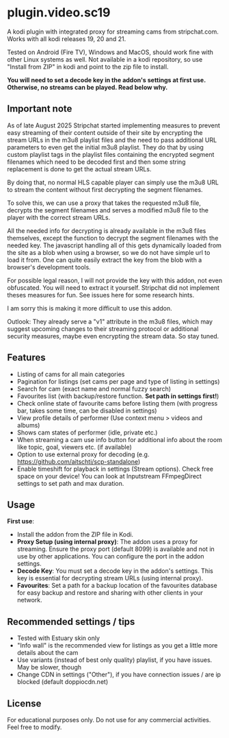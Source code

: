 # plugin.video.sc19

A kodi plugin with integrated proxy for streaming cams from stripchat.com. Works with all kodi releases 19, 20 and 21.

Tested on Android (Fire TV), Windows and MacOS, should work fine with other Linux systems as well. Not available in a kodi repository, so use "Install from ZIP" in kodi and point to the zip file to install.

**You will need to set a decode key in the addon's settings at first use. Otherwise, no streams can be played. Read below why.**

## Important note

As of late August 2025 Stripchat started implementing measures to prevent easy streaming of their content outside of their site by encrypting the stream URLs in the m3u8 playlist files and the need to pass additional URL parameters to even get the initial m3u8 playlist. They do that by using custom playlist tags in the playlist files containing the encrypted segment filenames which need to be decoded first and then some string replacement is done to get the actual stream URLs.

By doing that, no normal HLS capable player can simply use the m3u8 URL to stream the content without first decrypting the segment filenames.

To solve this, we can use a proxy that takes the requested m3u8 file, decrypts the segment filenames and serves a modified m3u8 file to the player with the correct stream URLs.

All the needed info for decrypting is already available in the m3u8 files themselves, except the function to decrypt the segment filenames with the needed key. The javascript handling all of this gets dynamically loaded from the site as a blob when using a browser, so we do not have simple url to load it from. One can quite easily extract the key from the blob with a browser's development tools.

For possible legal reason, I will not provide the key with this addon, not even obfuscated. You will need to extract it yourself. Stripchat did not implement theses measures for fun. See issues here for some research hints.

I am sorry this is making it more difficult to use this addon.

Outlook: They already serve a "v1" attribute in the m3u8 files, which may suggest upcoming changes to their streaming protocol or additional security measures, maybe even encrypting the stream data. So stay tuned.

## Features

- Listing of cams for all main categories
- Pagination for listings (set cams per page and type of listing in settings)
- Search for cam (exact name and normal fuzzy search)
- Favourites list (with backup/restore function. **Set path in settings first!**)
- Check online state of favourite cams before listing them (with progress bar, takes some time, can be disabled in settings)
- View profile details of performer (Use context menu > videos and albums)
- Shows cam states of performer (idle, private etc.)
- When streaming a cam use info button for additional info about the room like topic, goal, viewers etc. (if available)
- Option to use external proxy for decoding (e.g. <https://github.com/aitschti/scp-standalone>)
- Enable timeshift for playback in settings (Stream options). Check free space on your device! You can look at Inputstream FFmpegDirect settings to set path and max duration.

## Usage

**First use**:

- Install the addon from the ZIP file in Kodi.
- **Proxy Setup (using internal proxy)**: The addon uses a proxy for streaming. Ensure the proxy port (default 8099) is available and not in use by other applications. You can configure the port in the addon settings.
- **Decode Key**: You must set a decode key in the addon's settings. This key is essential for decrypting stream URLs (using internal proxy).
- **Favourites**: Set a path for a backup location of the favourites database for easy backup and restore and sharing with other clients in your network.

## Recommended settings / tips

- Tested with Estuary skin only
- "Info wall" is the recommended view for listings as you get a little more details about the cam
- Use variants (instead of best only quality) playlist, if you have issues. May be slower, though
- Change CDN in settings ("Other"), if you have connection issues / are ip blocked (default doppiocdn.net)

## License

For educational purposes only. Do not use for any commercial activities. Feel free to modify.
